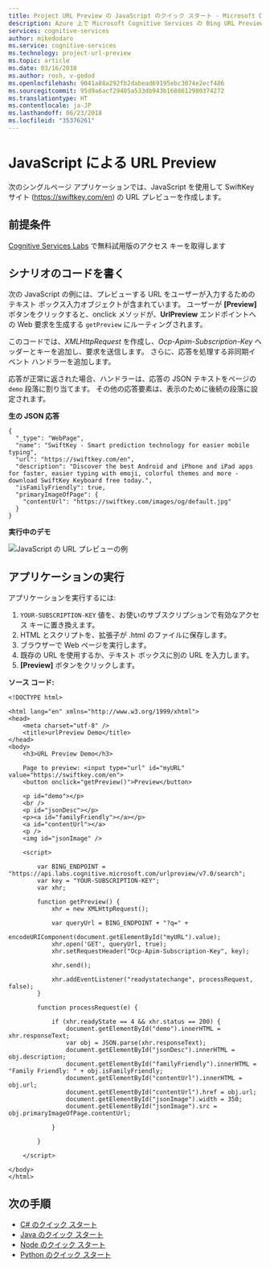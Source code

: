 ```yaml
---
title: Project URL Preview の JavaScript のクイック スタート - Microsoft Cognitive Services | Microsoft Docs
description: Azure 上で Microsoft Cognitive Services の Bing URL Preview API の使用をすぐに開始するためのスクリプト サンプル。
services: cognitive-services
author: mikedodaro
ms.service: cognitive-services
ms.technology: project-url-preview
ms.topic: article
ms.date: 03/16/2018
ms.author: rosh, v-gedod
ms.openlocfilehash: 9041a88a292fb2dabead69195ebc3074e2ecf486
ms.sourcegitcommit: 95d9a6acf29405a533db943b1688612980374272
ms.translationtype: HT
ms.contentlocale: ja-JP
ms.lasthandoff: 06/23/2018
ms.locfileid: "35376261"
---
```

# <a name="url-preview-in-javascript"></a>JavaScript による URL Preview 

次のシングルページ アプリケーションでは、JavaScript を使用して SwiftKey サイト (https://swiftkey.com/en) の URL プレビューを作成します。 

## <a name="prerequisites"></a>前提条件

[Cognitive Services Labs](https://aka.ms/answersearchsubscription) で無料試用版のアクセス キーを取得します

## <a name="code-scenario"></a>シナリオのコードを書く
次の JavaScript の例には、プレビューする URL をユーザーが入力するためのテキスト ボックス入力オブジェクトが含まれています。  ユーザーが **[Preview]** ボタンをクリックすると、onclick メソッドが、**UrlPreview** エンドポイントへの Web 要求を生成する `getPreview` にルーティングされます。

このコードでは、*XMLHttpRequest* を作成し、*Ocp-Apim-Subscription-Key* ヘッダーとキーを追加し、要求を送信します。  さらに、応答を処理する非同期イベント ハンドラーを追加します。

応答が正常に返された場合、ハンドラーは、応答の JSON テキストをページの `demo` 段落に割り当てます。 その他の応答要素は、表示のために後続の段落に設定されます。

**生の JSON 応答**

````
{
  "_type": "WebPage",
  "name": "SwiftKey - Smart prediction technology for easier mobile typing",
  "url": "https://swiftkey.com/en",
  "description": "Discover the best Android and iPhone and iPad apps for faster, easier typing with emoji, colorful themes and more - download SwiftKey Keyboard free today.",
  "isFamilyFriendly": true,
  "primaryImageOfPage": {
    "contentUrl": "https://swiftkey.com/images/og/default.jpg"
  }
}

````

**実行中のデモ**

![JavaScript の URL プレビューの例](./media/java-script-demo.png)

## <a name="running-the-application"></a>アプリケーションの実行

アプリケーションを実行するには:

1. `YOUR-SUBSCRIPTION-KEY` 値を、お使いのサブスクリプションで有効なアクセス キーに置き換えます。
2. HTML とスクリプトを、拡張子が .html のファイルに保存します。
3. ブラウザーで Web ページを実行します。
4. 既存の URL を使用するか、テキスト ボックスに別の URL を入力します。
5. **[Preview]** ボタンをクリックします。

**ソース コード:**

```
<!DOCTYPE html>

<html lang="en" xmlns="http://www.w3.org/1999/xhtml">
<head>
    <meta charset="utf-8" />
    <title>urlPreview Demo</title>
</head>
<body>
    <h3>URL Preview Demo</h3>

    Page to preview: <input type="url" id="myURL" value="https://swiftkey.com/en">
    <button onclick="getPreview()">Preview</button>

    <p id="demo"></p>
    <br />
    <p id="jsonDesc"></p>
    <p><a id="familyFriendly"></a></p>
    <a id="contentUrl"></a>
    <p />
    <img id="jsonImage" />

    <script>

        var BING_ENDPOINT = "https://api.labs.cognitive.microsoft.com/urlpreview/v7.0/search"; 
        var key = "YOUR-SUBSCRIPTION-KEY";
        var xhr;

        function getPreview() {
            xhr = new XMLHttpRequest();

            var queryUrl = BING_ENDPOINT + "?q=" +
                encodeURIComponent(document.getElementById("myURL").value);
            xhr.open('GET', queryUrl, true);
            xhr.setRequestHeader("Ocp-Apim-Subscription-Key", key);

            xhr.send();

            xhr.addEventListener("readystatechange", processRequest, false);
        }

        function processRequest(e) {

            if (xhr.readyState == 4 && xhr.status == 200) {
                document.getElementById("demo").innerHTML = xhr.responseText;
                var obj = JSON.parse(xhr.responseText);
                document.getElementById("jsonDesc").innerHTML = obj.description;
                document.getElementById("familyFriendly").innerHTML = "Family Friendly: " + obj.isFamilyFriendly;
                document.getElementById("contentUrl").innerHTML = obj.url;
                document.getElementById("contentUrl").href = obj.url;
                document.getElementById("jsonImage").width = 350;
                document.getElementById("jsonImage").src = obj.primaryImageOfPage.contentUrl;

            }

        }

    </script>

</body>
</html>

```

## <a name="next-steps"></a>次の手順
- [C# のクイック スタート](csharp.md)
- [Java のクイック スタート](java-quickstart.md)
- [Node のクイック スタート](node-quickstart.md)
- [Python のクイック スタート](python-quickstart.md)